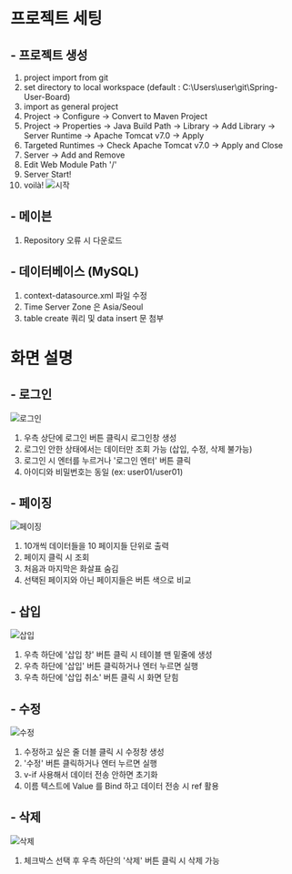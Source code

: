 # 프로젝트 세팅
## - 프로젝트 생성
1. project import from git
2. set directory to local workspace (default : C:\Users\user\git\Spring-User-Board)
3. import as general project
4. Project -> Configure -> Convert to Maven Project
5. Project -> Properties -> Java Build Path -> Library -> Add Library -> Server Runtime -> Apache Tomcat v7.0 -> Apply
6. Targeted Runtimes -> Check Apache Tomcat v7.0 -> Apply and Close
7. Server -> Add and Remove
8. Edit Web Module Path '/'
9. Server Start!
10. voilà!
![시작](https://user-images.githubusercontent.com/24692694/88566472-04490e80-d071-11ea-8993-d2ccd162131f.png)

## - 메이븐
1. Repository 오류 시 다운로드

## - 데이터베이스 (MySQL)
1. context-datasource.xml 파일 수정
2. Time Server Zone 은 Asia/Seoul
3. table create 쿼리 및 data insert 문 첨부

# 화면 설명
## - 로그인
![로그인](https://user-images.githubusercontent.com/24692694/88567600-af0dfc80-d072-11ea-9465-8d3b82ecdf78.png)
1. 우측 상단에 로그인 버튼 클릭시 로그인창 생성
2. 로그인 안한 상태에서는 데이터만 조회 가능 (삽입, 수정, 삭제 불가능)
3. 로그인 시 엔터를 누르거나 '로그인 엔터' 버튼 클릭
4. 아이디와 비밀번호는 동일 (ex: user01/user01)

## - 페이징
![페이징](https://user-images.githubusercontent.com/24692694/88568250-a36f0580-d073-11ea-90db-114a1f29b5e4.png)
1. 10개씩 데이터들을 10 페이지들 단위로 출력
2. 페이지 클릭 시 조회
3. 처음과 마지막은 화살표 숨김
4. 선택된 페이지와 아닌 페이지들은 버튼 색으로 비교

## - 삽입
![삽입](https://user-images.githubusercontent.com/24692694/88568888-97377800-d074-11ea-913f-25575ca69d23.png)
1. 우측 하단에 '삽입 창' 버튼 클릭 시 테이블 맨 밑줄에 생성
2. 우측 하단에 '삽입' 버튼 클릭하거나 엔터 누르면 실행
3. 우측 하단에 '삽입 취소' 버튼 클릭 시 화면 닫힘

## - 수정
![수정](https://user-images.githubusercontent.com/24692694/88569727-d3b7a380-d075-11ea-943f-09531201a896.png)
1. 수정하고 싶은 줄 더블 클릭 시 수정창 생성
2. '수정' 버튼 클릭하거나 엔터 누르면 실행
3. v-if 사용해서 데이터 전송 안하면 초기화
4. 이름 텍스트에 Value 를 Bind 하고 데이터 전송 시 ref 활용

## - 삭제
![삭제](https://user-images.githubusercontent.com/24692694/88569452-6ad02b80-d075-11ea-940b-fa28fbd4af90.png)
1. 체크박스 선택 후 우측 하단의 '삭제' 버튼 클릭 시 삭제 가능
